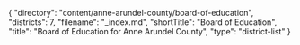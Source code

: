 {
  "directory": "content/anne-arundel-county/board-of-education",
  "districts": 7,
  "filename": "_index.md",
  "shortTitle": "Board of Education",
  "title": "Board of Education for Anne Arundel County",
  "type": "district-list"
}
